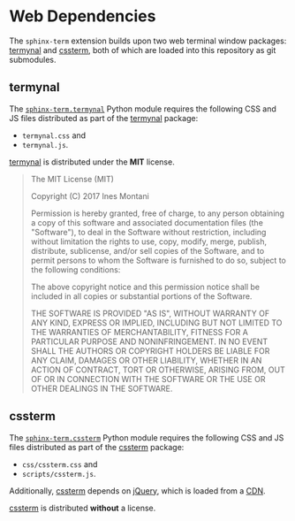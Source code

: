 # Web Dependencies #
The `sphinx-term` extension builds upon two web terminal window packages:
[termynal] and [cssterm], both of which are loaded into this repository as
git submodules.

## termynal ##
The [`sphinx-term.termynal`] Python module requires the following CSS and JS
files distributed as part of the [termynal] package:
- `termynal.css` and
- `termynal.js`.

[termynal] is distributed under the **MIT** license.

> The MIT License (MIT)
>
> Copyright (C) 2017 Ines Montani
>
> Permission is hereby granted, free of charge, to any person obtaining a copy
> of this software and associated documentation files (the "Software"), to deal
> in the Software without restriction, including without limitation the rights
> to use, copy, modify, merge, publish, distribute, sublicense, and/or sell
> copies of the Software, and to permit persons to whom the Software is
> furnished to do so, subject to the following conditions:
>
> The above copyright notice and this permission notice shall be included in
> all copies or substantial portions of the Software.
>
> THE SOFTWARE IS PROVIDED "AS IS", WITHOUT WARRANTY OF ANY KIND, EXPRESS OR
> IMPLIED, INCLUDING BUT NOT LIMITED TO THE WARRANTIES OF MERCHANTABILITY,
> FITNESS FOR A PARTICULAR PURPOSE AND NONINFRINGEMENT. IN NO EVENT SHALL THE
> AUTHORS OR COPYRIGHT HOLDERS BE LIABLE FOR ANY CLAIM, DAMAGES OR OTHER
> LIABILITY, WHETHER IN AN ACTION OF CONTRACT, TORT OR OTHERWISE, ARISING FROM,
> OUT OF OR IN CONNECTION WITH THE SOFTWARE OR THE USE OR OTHER DEALINGS IN
> THE SOFTWARE.

## cssterm ##
The [`sphinx-term.cssterm`] Python module requires the following CSS and JS
files distributed as part of the [cssterm] package:
- `css/cssterm.css` and
- `scripts/cssterm.js`.

Additionally, [cssterm] depends on [jQuery], which is loaded from a
[CDN](http://code.jquery.com/jquery-latest.js).

[cssterm] is distributed **without** a license.

[termynal]: https://github.com/ines/termynal
[cssterm]: https://github.com/nstephens/cssterm
[`sphinx-term.termynal`]: ../termynal.py
[`sphinx-term.cssterm`]: ../cssterm.py
[jQuery]: https://github.com/jquery/jquery
